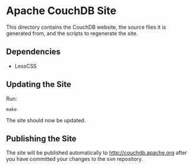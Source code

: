 Apache CouchDB Site
===================

This directory contains the CouchDB website, the source files it is generated
from, and the scripts to regenerate the site.

Dependencies
------------

- LessCSS

Updating the Site
-----------------

Run:

    make

The site should now be updated.

Publishing the Site
-------------------

The site will be published automatically to http://couchdb.apache.org after 
you have committed your changes to the svn repository.